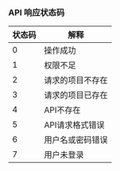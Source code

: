 ### API 响应状态码

|状态码|解释|
|-|-|
|0|操作成功|
|1|权限不足|
|2|请求的项目不存在|
|3|请求的项目已存在|
|4|API不存在|
|5|API请求格式错误|
|6|用户名或密码错误|
|7|用户未登录|